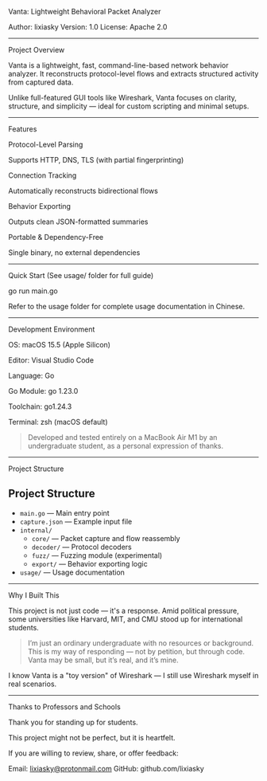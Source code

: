 Vanta: Lightweight Behavioral Packet Analyzer

Author: lixiasky
Version: 1.0
License: Apache 2.0


---

Project Overview

Vanta is a lightweight, fast, command-line-based network behavior analyzer. It reconstructs protocol-level flows and extracts structured activity from captured data.

Unlike full-featured GUI tools like Wireshark, Vanta focuses on clarity, structure, and simplicity — ideal for custom scripting and minimal setups.


---

Features

Protocol-Level Parsing

Supports HTTP, DNS, TLS (with partial fingerprinting)


Connection Tracking

Automatically reconstructs bidirectional flows


Behavior Exporting

Outputs clean JSON-formatted summaries


Portable & Dependency-Free

Single binary, no external dependencies




---

Quick Start (See usage/ folder for full guide)

go run main.go

Refer to the usage folder for complete usage documentation in Chinese.


---

Development Environment

OS: macOS 15.5 (Apple Silicon)

Editor: Visual Studio Code

Language: Go

Go Module: go 1.23.0

Toolchain: go1.24.3

Terminal: zsh (macOS default)


> Developed and tested entirely on a MacBook Air M1 by an undergraduate student, as a personal expression of thanks.




---

Project Structure


## Project Structure

- `main.go` — Main entry point
- `capture.json` — Example input file
- `internal/`
  - `core/` — Packet capture and flow reassembly
  - `decoder/` — Protocol decoders
  - `fuzz/` — Fuzzing module (experimental)
  - `export/` — Behavior exporting logic
- `usage/` — Usage documentation
---

Why I Built This

This project is not just code — it's a response. Amid political pressure, some universities like Harvard, MIT, and CMU stood up for international students.

> I’m just an ordinary undergraduate with no resources or background. This is my way of responding — not by petition, but through code. Vanta may be small, but it’s real, and it’s mine.



I know Vanta is a "toy version" of Wireshark — I still use Wireshark myself in real scenarios. 


---

Thanks to Professors and Schools

Thank you for standing up for students.

This project might not be perfect, but it is heartfelt.

If you are willing to review, share, or offer feedback:

Email: lixiasky@protonmail.com
GitHub: github.com/lixiasky
